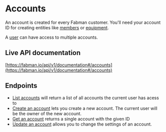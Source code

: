# Accounts

An account is created for every Fabman customer. You'll need your account ID for creating entities like [members](members.md) or [equipment](equipment.md).

A [user](users.md) can have access to multiple accounts. 

## Live API documentation
[https://fabman.io/api/v1/documentation#/accounts](https://fabman.io/api/v1/documentation#/accounts)

## Endpoints

- [List accounts](https://fabman.io/api/v1/documentation#!/accounts/getApiV1Accounts) will return a list of all accounts the current user has acess to
- [Create an account](https://fabman.io/api/v1/documentation#!/accounts/postApiV1Accounts) lets you create a new account. The current user will be the owner of the new account.
- [Get an account](https://fabman.io/api/v1/documentation#!/accounts/getApiV1AccountsId) returns a single account with the given ID
- [Update an account](https://fabman.io/api/v1/documentation#!/accounts/putApiV1AccountsId) allows you to change the settings of an account.
